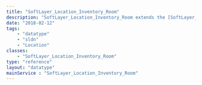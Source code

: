 ```yaml
---
title: "SoftLayer_Location_Inventory_Room"
description: "SoftLayer_Location_Inventory_Room extends the [SoftLayer_Location](/reference/datatypes/SoftLayer_Location) data type to include inventory room-specific properties. "
date: "2018-02-12"
tags:
    - "datatype"
    - "sldn"
    - "Location"
classes:
    - "SoftLayer_Location_Inventory_Room"
type: "reference"
layout: "datatype"
mainService : "SoftLayer_Location_Inventory_Room"
---
```


